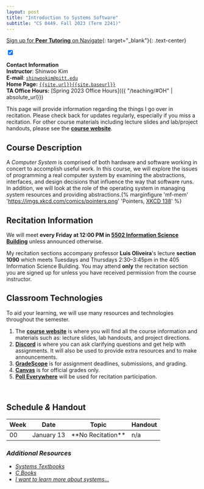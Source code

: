 ```yaml
---
layout: post
title: "Introduction to Systems Software"
subtitle: "CS 0449. Fall 2023 (Term 2241)"
---
```


[Sign up for **Peer Tutoring** on Navigate](https://pitt.guide.eab.com/){: target="\_blank"}{: .text-center}

<p><label for="instr" class="margin-toggle"></label><input type="checkbox" id="instr" class="margin-toggle" checked>
<span class="marginnote" markdown="1">

**Contact Information**<br />
**Instructor**: Shinwoo Kim<br/>
**E-mail**: [`shinwookim@pitt.edu`](mailto:shiwookim@pitt.edu)<br/>
**Home Page:** [`{{site.url}}{{site.baseurl}}`]({{site.url}}{{site.baseurl}}/)<br/>
**TA Office Hours:** [Spring 2023 Office Hours]({{ "/teaching/#OH" | absolute_url}})
</span></p>

This page will provide information regarding the things I go over in recitation. Please check back for updates regularly, especially if you miss a recitation. For other course materials including lecture slides and lab/project handouts, please see the [**course website**](https://cs0449.gitlab.io/sp2023/).

## Course Description
A *Computer System* is comprised of both hardware and software working in concert to accomplish useful work. In this course, we will explore the issues of programming a real computer system by examining the abstractions, interfaces, and design decisions that influence the way that software runs. In addition, we will look at the role of the operating system in managing system resources and providing abstractions.{% marginfigure 'mf-mem' 'https://imgs.xkcd.com/comics/pointers.png' 'Pointers, [XKCD 138](https://xkcd.com/138/)' %}

## Recitation Information


We will meet **every Friday at 12:00 PM in [5502 Information Science Building](https://map.concept3d.com/?id=1315#!m/386791)** unless announced otherwise. 

My recitation sections accompany professor **Luis Oliveira**'s lecture **section 1090** which meets Tuesdays and Thursdays 2:30–3:45pm in the 405 Information Science Building. You may attend **only** the recitation section you are signed up for unless you have received permission from the course instructor. 

## Classroom Technologies
To aid your learning, we will use many resources and technologies throughout the semester. 

1. The [**course website**](https://cs0449.gitlab.io/sp2023/) is where you will find all the course information and materials such as: lecture slides, lab handouts, and project directions.
2. [**Discord**](https://discord.com/) is where you can ask clarifying questions and get help with assignments. It will also be used to provide extra resources and to make announcements.
3. [**GradeScope**](https://www.gradescope.com/) is for assignment deadlines, submissions, and grading.
4. [**Canvas**](canvas.pitt.edu) is for official grades only.
5. [**Poll Everywhere**](https://pollev.com/home) will be used for recitation participation.


<br/>

<h2 id="handouts">Schedule <em>&</em> Handout</h2>
<style>
  table tr td, table tr th{
    background-color: rgba(0,0,0, 0) !important;
  }
  td a {
    text-shadow: none !important;
  }
</style>
<div class="table-responsive">
<table class="table table-hover bg-none">
  <thead>
<tr>
<th class="text-center">Week</th>
<th class="text-center">Date</th>
<th>Topic</th>
<th class="text-center">Handout</th>
</tr>
</thead>
<tbody>
<tr>
<td class="text-center">00</td>
<td class="text-center">January 13</td>
<td>**No Recitation**</td>
<td class="text-center">n/a</td>
</tr>

  </tbody>
</table>
</div>

### *Additional Resources*
- [*Systems Textbooks*](books.html)
- [*C Books*](c-books.html)
- [*I want to learn more about systems*...](more-systems.html)

